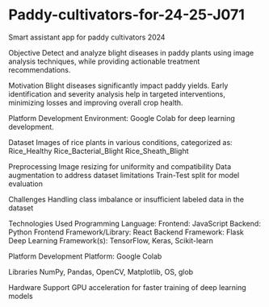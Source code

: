 # Paddy-cultivators-for-24-25-J071
Smart assistant app for paddy cultivators 2024

Objective
Detect and analyze blight diseases in paddy plants using image analysis techniques, while providing actionable treatment recommendations.

Motivation
Blight diseases significantly impact paddy yields. Early identification and severity analysis help in targeted interventions, minimizing losses and improving overall crop health.

Platform
Development Environment: Google Colab for deep learning development.

Dataset
Images of rice plants in various conditions, categorized as:
Rice_Healthy
Rice_Bacterial_Blight
Rice_Sheath_Blight

Preprocessing
Image resizing for uniformity and compatibility
Data augmentation to address dataset limitations
Train-Test split for model evaluation

Challenges
Handling class imbalance or insufficient labeled data in the dataset

Technologies Used
Programming Language:
Frontend: JavaScript
Backend: Python
Frontend Framework/Library: React
Backend Framework: Flask
Deep Learning Framework(s): TensorFlow, Keras, Scikit-learn

Platform
Development Platform: Google Colab

Libraries
NumPy, Pandas, OpenCV, Matplotlib, OS, glob

Hardware Support
GPU acceleration for faster training of deep learning models
